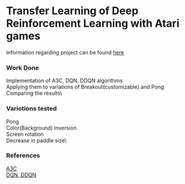# Transfer Learning of Deep Reinforcement Learning with Atari games

Information regarding project can be found [here](Report.pdf)

### Work Done
Implementation of A3C, DQN, DDQN algorithms\
Applying them to variations of Breakout(customizable) and Pong\
Comparing the results\


### Variotions tested
Pong\
Color(Background) Inversion\
Screen rotation\
Decrease in paddle size\

### References
[A3C](https://github.com/greydanus/baby-a3c/blob/master/baby-a3c.py)\
[DQN, DDQN](https://github.com/danielegrattarola/deep-q-atari/blob/master/DQAgent.py)
